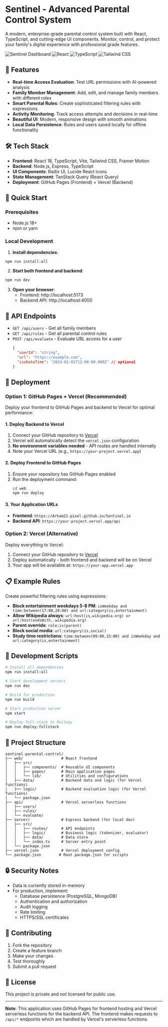 # Sentinel - Advanced Parental Control System

A modern, enterprise-grade parental control system built with React, TypeScript, and cutting-edge UI components. Monitor, control, and protect your family's digital experience with professional grade features.

![Sentinel Dashboard](https://img.shields.io/badge/Status-Production%20Ready-brightgreen)
![React](https://img.shields.io/badge/React-18.x-blue)
![TypeScript](https://img.shields.io/badge/TypeScript-5.x-blue)
![Tailwind CSS](https://img.shields.io/badge/Tailwind%20CSS-3.x-blue)

## 🚀 Features

- **Real-time Access Evaluation**: Test URL permissions with AI-powered analysis
- **Family Member Management**: Add, edit, and manage family members with different roles
- **Smart Parental Rules**: Create sophisticated filtering rules with expressions
- **Activity Monitoring**: Track access attempts and decisions in real-time
- **Beautiful UI**: Modern, responsive design with smooth animations
- **Local Data Persistence**: Rules and users saved locally for offline functionality

## 🛠️ Tech Stack

- **Frontend**: React 18, TypeScript, Vite, Tailwind CSS, Framer Motion
- **Backend**: Node.js, Express, TypeScript
- **UI Components**: Radix UI, Lucide React icons
- **State Management**: TanStack Query (React Query)
- **Deployment**: GitHub Pages (Frontend) + Vercel (Backend)

## 🚀 Quick Start

### Prerequisites
- Node.js 18+
- npm or yarn

### Local Development

1. **Install dependencies**:
```bash
npm run install:all
```

2. **Start both frontend and backend**:
```bash
npm run dev
```

3. **Open your browser**:
   - Frontend: http://localhost:5173
   - Backend API: http://localhost:4000

## 📡 API Endpoints

- `GET /api/users` - Get all family members
- `GET /api/rules` - Get all parental control rules
- `POST /api/evaluate` - Evaluate URL access for a user
  ```json
  {
    "userId": "string",
    "url": "https://example.com",
    "isoDateTime": "2024-01-01T12:00:00.000Z" // optional
  }
  ```

## 🚀 Deployment

### Option 1: GitHub Pages + Vercel (Recommended)

Deploy your frontend to GitHub Pages and backend to Vercel for optimal performance:

#### 1. Deploy Backend to Vercel
1. Connect your GitHub repository to [Vercel](https://vercel.com)
2. Vercel will automatically detect the `vercel.json` configuration
3. **No environment variables needed** - API routes are handled internally
4. Note your Vercel URL (e.g., `https://your-project.vercel.app`)

#### 2. Deploy Frontend to GitHub Pages
1. Ensure your repository has GitHub Pages enabled
2. Run the deployment command:
   ```bash
   cd web
   npm run deploy
   ```

#### 3. Your Application URLs
- **Frontend**: `https://Arham21-pixel.github.io/Sentinel.io`
- **Backend API**: `https://your-project.vercel.app/api`

### Option 2: Vercel (Alternative)

Deploy everything to Vercel:
1. Connect your GitHub repository to [Vercel](https://vercel.com)
2. Deploy automatically - both frontend and backend will be on Vercel
3. Your app will be available at: `https://your-app.vercel.app`

## 📋 Example Rules

Create powerful filtering rules using expressions:

- **Block entertainment weekdays 5-8 PM**: `isWeekday and time:between(17:00,20:00) and url:category(is,entertainment)`
- **Allow Wikipedia always**: `url:host(is,wikipedia.org) or url:host(endsWith,.wikipedia.org)`
- **Parent override**: `role:is(parent)`
- **Block social media**: `url:category(is,social)`
- **Study time restrictions**: `time:between(09:00,15:00) and isWeekday and url:category(is,entertainment)`

## 🔧 Development Scripts

```bash
# Install all dependencies
npm run install:all

# Start development servers
npm run dev

# Build for production
npm run build

# Start production server
npm start

# Deploy full-stack to Railway
npm run deploy:fullstack
```

## 📁 Project Structure

```
sentinel-parental-control/
├── web/                 # React frontend
│   ├── src/
│   │   ├── components/  # Reusable UI components
│   │   ├── pages/       # Main application pages
│   │   └── lib/         # Utilities and configurations
│   ├── data/            # Backend data and logic (for Vercel functions)
│   ├── logic/           # Backend evaluation logic (for Vercel functions)
│   └── package.json
├── api/                 # Vercel serverless functions
│   ├── users/
│   ├── rules/
│   └── evaluate/
├── server/              # Express backend (for local dev)
│   ├── src/
│   │   ├── routes/      # API endpoints
│   │   ├── logic/       # Business logic (tokenizer, evaluator)
│   │   ├── data/        # Data store
│   │   └── index.ts     # Server entry point
│   └── package.json
├── vercel.json          # Vercel deployment config
└── package.json        # Root package.json for scripts
```

## 🔒 Security Notes

- Data is currently stored in-memory
- For production, implement:
  - Database persistence (PostgreSQL, MongoDB)
  - Authentication and authorization
  - Audit logging
  - Rate limiting
  - HTTPS/SSL certificates

## 🤝 Contributing

1. Fork the repository
2. Create a feature branch
3. Make your changes
4. Test thoroughly
5. Submit a pull request

## 📄 License

This project is private and not licensed for public use.

---

**Note**: This application uses GitHub Pages for frontend hosting and Vercel serverless functions for the backend API. The frontend makes requests to `/api/*` endpoints which are handled by Vercel's serverless functions.
